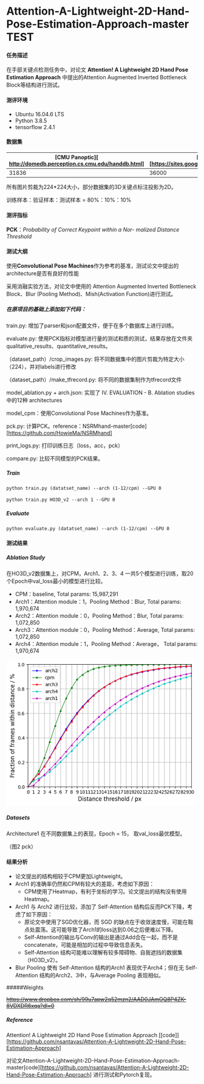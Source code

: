 # Attention-A-Lightweight-2D-Hand-Pose-Estimation-Approach-master TEST
#### 任务描述

在手部关键点检测任务中，对论文 **Attention! A Lightweight 2D Hand Pose Estimation Approach**  中提出的Attention Augmented Inverted Bottleneck Block等结构进行测试。

#### 测评环境

- Ubuntu 16.04.6 LTS
- Python 3.8.5 
- tensorflow 2.4.1

#### 数据集

| [CMU Panoptic][ http://domedb.perception.cs.cmu.edu/handdb.html] | [SHP][https://sites.google.com/site/zhjw1988/] | [FreiHAND Dataset][https://lmb.informatik.uni-freiburg.de/resources/datasets/FreihandDataset.en.html] | [HO3D_v2][https://cloud.tugraz.at/index.php/s/9HQF57FHEQxkdcz?] |
| ------------------------------------------------------------ | ---------------------------------------------- | ------------------------------------------------------------ | ------------------------------------------------------------ |
| 31836                                                        | 36000                                          | 130240                                                       | 66034                                                        |

所有图片剪裁为224*224大小，部分数据集的3D关键点标注投影为2D。

训练样本：验证样本：测试样本 = 80%：10%：10%

#### 测评指标

**PCK**：*Probability of Correct Keypoint within a Nor- malized Distance Threshold*

#### 测试大纲

使用**Convolutional Pose Machines**作为参考的基准，测试论文中提出的architecture是否有良好的性能

采用消融实验方法，对论文中使用的 Attention Augmented Inverted Bottleneck Block、Blur (Pooling Method)、Mish(Activation Function)进行测试。

##### 在原项目的基础上添加如下代码：

train.py: 增加了parser和json配置文件，便于在多个数据库上进行训练。

evaluate.py: 使用PCK指标对模型进行量的测试和质的测试，结果存放在文件夹qualitative_results、quantitative_results。

（dataset_path）/crop_images.py: 将不同数据集中的图片剪裁为特定大小（224），并对labels进行修改

（dataset_path）/make_tfrecord.py: 将不同的数据集制作为tfrecord文件

model_ablation.py + arch.json: 实现了 IV. EVALUATION - B. Ablation studies 中的12种 architectures

model_cpm：使用Convolutional Pose Machines作为基准。

pck.py: 计算PCK。reference：NSRMhand-master[code][https://github.com/HowieMa/NSRMhand]

print_logs.py: 打印训练日志（loss，acc，pck）

compare.py: 比较不同模型的PCK结果。

##### Train

```
python train.py (datatset_name) --arch (1-12/cpm) --GPU 0
```

```
python train.py HO3D_v2 --arch 1 --GPU 0
```

##### Evaluate

```
python evaluate.py (datatset_name) --arch (1-12/cpm) --GPU 0
```



#### 测试结果

##### Ablation Study

在HO3D_v2数据集上，对CPM，Arch1、2、3、4 一共5个模型进行训练，取20个Epoch中val_loss最小的模型进行比较。

 - CPM：baseline, Total params: 15,987,291
 - Arch1：Attention module：1，Pooling Method：Blur, Total params: 1,970,674
 - Arch2：Attention module：0，Pooling Method：Blur, Total params: 1,072,850
 - Arch3：Attention module：0，Pooling Method：Average, Total params: 1,072,850
 - Arch4：Attention module：1，Pooling Method：Average， Total params: 1,970,674

<img src="readme_images/ablation_study.png" class="centerImage"/>

##### Datasets

Architecture1 在不同数据集上的表现，Epoch = 15， 取val_loss最优模型。

（图2 pck）


#### 结果分析
 - 论文提出的结构相较于CPM更加Lightweight。
 - Arch1 的准确率仍然和CPM有较大的差距，考虑如下原因：
    - CPM使用了Heatmap，有利于坐标的学习。论文提出的结构没有使用Heatmap。
 - Arch1 与 Arch2 进行比较，添加了 Self-Attention 结构后反而PCK下降，考虑了如下原因：
    - 原论文中使用了SGD优化器，而 SGD 的缺点在于收敛速度慢，可能在鞍点处震荡。这可能导致了Arch1的loss达到0.06之后便难以下降。
    - Self-Attention的输出与Conv的输出是通过Add合在一起，而不是concatenate，可能是相加的过程中导致信息丢失。
    - Self-Attention 结构可能难以理解有较多障碍物、自我遮挡的数据集（HO3D_v2）。
 - Blur Pooling 使有 Self-Attention 结构的Arch1 表现优于Arch4；但在无 Self-Attention 结构的Arch2、3中，与Average Pooling 表现相似。

#####Weights

~~https://www.dropbox.com/sh/99u7apw2q52mzn2/AAD0JAmOQ8P4ZK-8VDXDR6xqa?dl=0~~


##### Reference

Attention! A Lightweight 2D Hand Pose Estimation Approach [[code]][https://github.com/nsantavas/Attention-A-Lightweight-2D-Hand-Pose-Estimation-Approach]

对论文Attention-A-Lightweight-2D-Hand-Pose-Estimation-Approach-master[code][https://github.com/nsantavas/Attention-A-Lightweight-2D-Hand-Pose-Estimation-Approach] 进行测试和Pytorch复现。